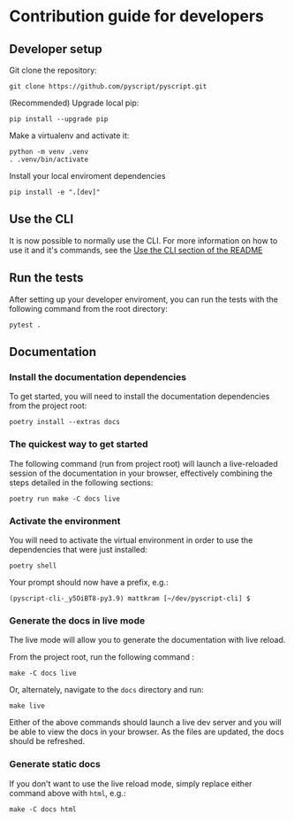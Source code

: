 # Contribution guide for developers

## Developer setup

Git clone the repository:

```shell
git clone https://github.com/pyscript/pyscript.git
```

(Recommended) Upgrade local pip:

```shell
pip install --upgrade pip
```

Make a virtualenv and activate it:

```shell
python -m venv .venv
. .venv/bin/activate
```

Install your local enviroment dependencies

```shell
pip install -e ".[dev]"
```

## Use the CLI

It is now possible to normally use the CLI. For more information on how to use it and it's commands, see the [Use the CLI section of the README](README.md)

## Run the tests

After setting up your developer enviroment, you can run the tests with the following command from the root directory:

```shell
pytest .
```

## Documentation

### Install the documentation dependencies

To get started, you will need to install the documentation dependencies from the project root:

```shell
poetry install --extras docs
```

### The quickest way to get started

The following command (run from project root) will launch a live-reloaded session of the
documentation in your browser, effectively combining the steps detailed in the following sections:

```shell
poetry run make -C docs live
```

### Activate the environment

You will need to activate the virtual environment in order to use the dependencies that were
just installed:

```shell
poetry shell
```

Your prompt should now have a prefix, e.g.:

```shell
(pyscript-cli-_y5OiBT8-py3.9) mattkram [~/dev/pyscript-cli] $
```

### Generate the docs in live mode

The live mode will allow you to generate the documentation with live reload.

From the project root, run the following command :

```shell
make -C docs live
```

Or, alternately, navigate to the `docs` directory and run:

```shell
make live
```


Either of the above commands should launch a live dev server and you will be able to view the
docs in your browser.
As the files are updated, the docs should be refreshed.

### Generate static docs

If you don't want to use the live reload mode, simply replace either command above with `html`,
e.g.:

```shell
make -C docs html
```
